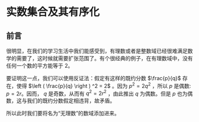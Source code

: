 # 实数集合及其有序化

## 前言

很明显，在我们的学习生活中我们能感受到，有理数或者是整数域已经很难满足数学的需要了，这时候就需要扩张范围了。有个很经典的例子，在有理数域中，没有任何一个数的平方能等于 $2$。

要证明这一点，我们可以使用反证法：假定有这样的既约分数 $\frac{p}{q}$ 存在，使得 $\left ( \frac{p}{q} \right ) ^2 = 2$ 。因为 $p^2 = 2q ^ 2$ ，所以 $p$ 是偶数: $p = 2r$。因而， $q$ 是奇数，从而有 $q^2 = 2r^2$ ，由此推出 $q$ 为偶数。但是 $p$ 也为偶数，这与我们的既约分数假定相违背，故矛盾。

所以此时我们要将名为“无理数”的数域添加进来。